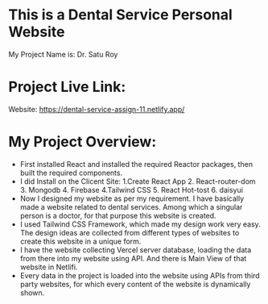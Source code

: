 # This is a Dental Service Personal Website

My Project Name is: Dr. Satu Roy

# Project Live Link:
Website: https://dental-service-assign-11.netlify.app/

# My Project Overview:

- First installed React and installed the required Reactor packages, then built the required components.
- I did Install on the Clicent Site: 1.Create React App 2. React-router-dom 3. Mongodb 4. Firebase 4.Tailwind CSS 5. React Hot-tost 6. daisyui
- Now I designed my website as per my requirement. I have basically made a website related to dental services. Among which a singular person is a doctor, for that purpose this website is created.
- I used Tailwind CSS Framework, which made my design work very easy. The design ideas are collected from different types of websites to create this website in a unique form.
- I have the website collecting Vercel server database, loading the data from there into my website using API. And there is Main View of that website in Netlifi.
- Every data in the project is loaded into the website using APIs from third party websites, for which every content of the website is dynamically shown.